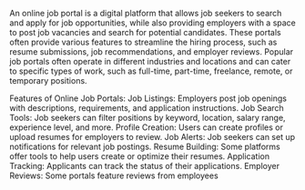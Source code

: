 An online job portal is a digital platform that allows job seekers to search and apply for job opportunities, while also providing employers with a space to post job vacancies and search for potential candidates. These portals often provide various features to streamline the hiring process, such as resume submissions, job recommendations, and employer reviews. Popular job portals often operate in different industries and locations and can cater to specific types of work, such as full-time, part-time, freelance, remote, or temporary positions.

Features of Online Job Portals:
Job Listings: Employers post job openings with descriptions, requirements, and application instructions.
Job Search Tools: Job seekers can filter positions by keyword, location, salary range, experience level, and more.
Profile Creation: Users can create profiles or upload resumes for employers to review.
Job Alerts: Job seekers can set up notifications for relevant job postings.
Resume Building: Some platforms offer tools to help users create or optimize their resumes.
Application Tracking: Applicants can track the status of their applications.
Employer Reviews: Some portals feature reviews from employees





